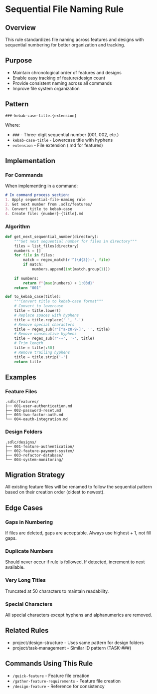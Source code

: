 # Sequential File Naming Rule

## Overview
This rule standardizes file naming across features and designs with sequential numbering for better organization and tracking.

## Purpose
- Maintain chronological order of features and designs
- Enable easy tracking of feature/design count
- Provide consistent naming across all commands
- Improve file system organization

## Pattern
`###-kebab-case-title.{extension}`

Where:
- `###` - Three-digit sequential number (001, 002, etc.)
- `kebab-case-title` - Lowercase title with hyphens
- `extension` - File extension (.md for features)

## Implementation

### For Commands
When implementing in a command:

```markdown
# In command process section:
1. Apply sequential-file-naming rule
2. Get next number from .sdlc/features/
3. Convert title to kebab-case
4. Create file: {number}-{title}.md
```

### Algorithm
```python
def get_next_sequential_number(directory):
    """Get next sequential number for files in directory"""
    files = list_files(directory)
    numbers = []
    for file in files:
        match = regex_match(r'^(\d{3})-', file)
        if match:
            numbers.append(int(match.group(1)))
    
    if numbers:
        return f"{max(numbers) + 1:03d}"
    return "001"

def to_kebab_case(title):
    """Convert title to kebab-case format"""
    # Convert to lowercase
    title = title.lower()
    # Replace spaces with hyphens
    title = title.replace(' ', '-')
    # Remove special characters
    title = regex_sub(r'[^a-z0-9-]', '', title)
    # Remove consecutive hyphens
    title = regex_sub(r'-+', '-', title)
    # Trim length
    title = title[:50]
    # Remove trailing hyphens
    title = title.strip('-')
    return title
```

## Examples

### Feature Files
```
.sdlc/features/
├── 001-user-authentication.md
├── 002-password-reset.md
├── 003-two-factor-auth.md
└── 004-oauth-integration.md
```

### Design Folders
```
.sdlc/designs/
├── 001-feature-authentication/
├── 002-feature-payment-system/
├── 003-refactor-database/
└── 004-system-monitoring/
```

## Migration Strategy
All existing feature files will be renamed to follow the sequential pattern based on their creation order (oldest to newest).

## Edge Cases

### Gaps in Numbering
If files are deleted, gaps are acceptable. Always use highest + 1, not fill gaps.

### Duplicate Numbers
Should never occur if rule is followed. If detected, increment to next available.

### Very Long Titles
Truncated at 50 characters to maintain readability.

### Special Characters
All special characters except hyphens and alphanumerics are removed.

## Related Rules
- project/design-structure - Uses same pattern for design folders
- project/task-management - Similar ID pattern (TASK-###)

## Commands Using This Rule
- `/quick-feature` - Feature file creation
- `/gather-feature-requirements` - Feature file creation
- `/design-feature` - Reference for consistency